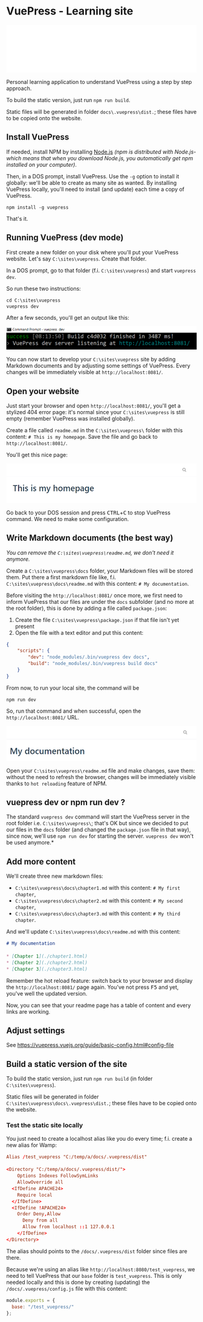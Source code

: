 # VuePress - Learning site

![Banner](./banner.svg)

Personal learning application to understand VuePress using a step by step approach.

To build the static version, just run `npm run build`.

Static files will be generated in folder `docs\.vuepress\dist.`; these files have to be copied onto the website.

## Install VuePress

If needed, install NPM by installing [Node.js](https://www.npmjs.com/get-npm) *(npm is distributed with Node.js- which means that when you download Node.js, you automatically get npm installed on your computer)*.

Then, in a DOS prompt, install VuePress. Use the `-g` option to install it globally: we'll be able to create as many site as wanted. By installing VuePress locally, you'll need to install (and update) each time a copy of VuePress.

```
npm install -g vuepress
```

That's it.

## Running VuePress (dev mode)

First create a new folder on your disk where you'll put your VuePress website. Let's say `C:\sites\vuepress`. Create that folder.

In a DOS prompt, go to that folder (f.i. `C:\sites\vuepress`) and start `vuepress dev`.

So run these two instructions:

```
cd C:\sites\vuepress
vuepress dev
```

After a few seconds, you'll get an output like this:

![vuepress dev is running](./images/vuepress_dev_running.png)

You can now start to develop your `C:\sites\vuepress` site by adding Markdown documents and by adjusting some settings of VuePress. Every changes will be immediately visible at `http://localhost:8081/`.

## Open your website

Just start your browser and open `http://localhost:8081/`, you'll get a stylized 404 error page: it's normal since your `C:\sites\vuepress` is still empty (remember VuePress was installed globally). 

Create a file called `readme.md` in the `C:\sites\vuepress\` folder with this content: `# This is my homepage`. Save the file and go back to `http://localhost:8081/`.

You'll get this nice page:

![](./images/this_is_my_homepage.png)

Go back to your DOS session and press <kbd>CTRL</kbd>+<kbd>C</kbd> to stop VuePress command. We need to make some configuration.

## Write Markdown documents (the best way)

*You can remove the `C:\sites\vuepress\readme.md`, we don't need it anymore.*

Create a `C:\sites\vuepress\docs` folder, your Markdown files will be stored them. Put there a first markdown file like, f.i. `C:\sites\vuepress\docs\readme.md` with this content: `# My documentation`.

Before visiting the `http://localhost:8081/` once more, we first need to inform VuePress that our files are under the `docs` subfolder (and no more at the root folder), this is done by adding a file called `package.json`:

1. Create the file `C:\sites\vuepress\package.json` if that file isn't yet present
2. Open the file with a text editor and put this content:

```json
{
	"scripts": {
        "dev": "node_modules/.bin/vuepress dev docs",
        "build": "node_modules/.bin/vuepress build docs"
    }
}
```

From now, to run your local site, the command will be 

```
npm run dev
```

So, run that command and when successful, open the `http://localhost:8081/` URL.

![](./images/my_documentation.png)

Open your `C:\sites\vuepress\readme.md` file and make changes, save them: without the need to refresh the browser, changes will be immediately visible thanks to `hot reloading` feature of NPM.

## vuepress dev or npm run dev ?

The standard `vuepress dev` command will start the VuePress server in the root folder i.e. `C:\sites\vuepress\`; that's OK but since we decided to put our files in the `docs` folder (and changed the `package.json` file in that way), since now, we'll use `npm run dev` for starting the server. `vuepress dev` won't be used anymore.*

## Add more content

We'll create three new markdown files:

* `C:\sites\vuepress\docs\chapter1.md` with this content: `# My first chapter`,
* `C:\sites\vuepress\docs\chapter2.md` with this content: `# My second chapter`,
* `C:\sites\vuepress\docs\chapter3.md` with this content: `# My third chapter`.

And we'll update `C:\sites\vuepress\docs\readme.md` with this content: 

```markdown
# My documentation

* [Chapter 1](./chapter1.html)
* [Chapter 2](./chapter2.html)
* [Chapter 3](./chapter3.html)
```

Remember the hot reload feature: switch back to your browser and display the `http://localhost:8081/` page again. You've not press <kbd>F5</kbd> and yet, you've well the updated version.

Now, you can see that your readme page has a table of content and every links are working.

## Adjust settings

See https://vuepress.vuejs.org/guide/basic-config.html#config-file

## Build a static version of the site

To build the static version, just run `npm run build` (in folder `C:\sites\vuepress`).

Static files will be generated in folder `C:\sites\vuepress\docs\.vuepress\dist.`; these files have to be copied onto the website.

### Test the static site locally

You just need to create a localhost alias like you do every time; f.i. create a new alias for Wamp:

```conf
Alias /test_vuepress "C:/temp/a/docs/.vuepress/dist"

<Directory "C:/temp/a/docs/.vuepress/dist/">
    Options Indexes FollowSymLinks
    AllowOverride all
  <IfDefine APACHE24>
    Require local
  </IfDefine>
  <IfDefine !APACHE24>
    Order Deny,Allow
	  Deny from all
	  Allow from localhost ::1 127.0.0.1
	</IfDefine>
</Directory>
```

The alias should points to the `/docs/.vuepress/dist` folder since files are there.

Because we're using an alias like `http://localhost:8080/test_vuepress`, we need to tell VuePress that our `base` folder is `test_vuepress`. This is only needed locally and this is done by creating (updating) the `/docs/.vuepress/config.js` file with this content:

```javascript
module.exports = {
  base: "/test_vuepress/"
};
```
